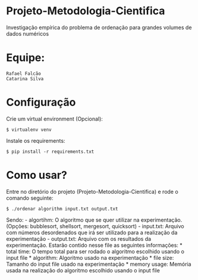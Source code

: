 # Projeto-Metodologia-Cientifica
Investigação empírica do problema de ordenação para grandes volumes de dados numéricos


# Equipe: 
	Rafael Falcão
    Catarina Silva

# Configuração

Crie um virtual environment (Opcional):

	$ virtualenv venv

Instale os requirements:

    $ pip install -r requirements.txt

# Como usar?

Entre no diretório do projeto (Projeto-Metodologia-Cientifica) e rode o comando seguinte:

    $ ./ordenar algorithm input.txt output.txt

Sendo:
	- algortihm: O algoritmo que se quer utilizar na experimentação. (Opções: bubblesort, shellsort, mergesort, quicksort)
	- input.txt: Arquivo com números desordenados que irá ser utilizado para a realização da experimentação
	- output.txt: Arquivo com os resultados da experimentação. Estarão contido nesse file as seguintes informações:
    	* total time: O tempo total para ser rodado o algoritmo escolhido usando o input file
    	* algorithm: Algoritmo usado na experimentação
    	* file size: Tamanho do input file usado na experimentação
    	* memory usage: Memória usada na realização do algoritmo escolhido usando o input file

